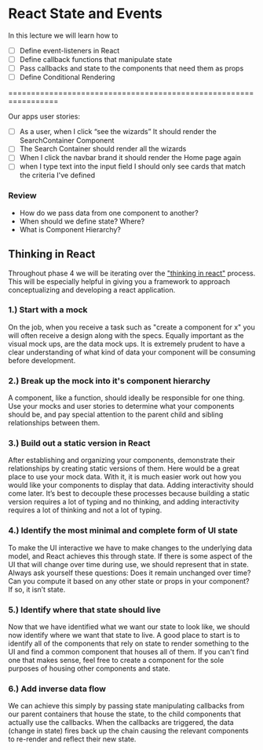 # React State and Events

In this lecture we will learn how to 
- [ ] Define event-listeners in React
- [ ] Define callback functions that manipulate state  
- [ ] Pass callbacks and state to the components that need them as props
- [ ] Define Conditional Rendering

=================================================================

Our apps user stories:
- [ ] As a user, when I click “see the wizards” It should render the SearchContainer Component
- [ ] The Search Container should render all the wizards
- [ ] When I click the navbar brand it should render the Home page again 
- [ ] when I type text into the input field I should only see cards that match the criteria I've defined 

### Review
- How do we pass data from one component to another?
- When should we define state? Where?
- What is Component Hierarchy?

## Thinking in React
Throughout phase 4 we will be iterating over the ["thinking in react"](https://reactjs.org/docs/thinking-in-react.html) process. This will be especially helpful in giving you a framework to approach conceptualizing and developing a react application.

### 1.) Start with a mock
On the job, when you receive a task such as "create a component for x" you will often receive a design along with the specs. Equally important as the visual mock ups, are the data mock ups. It is extremely prudent to have a clear understanding of what kind of data your component will be consuming before development.

### 2.) Break up the mock into it's component hierarchy
A component, like a function, should ideally be responsible for one thing. Use your mocks and user stories to determine what your components should be, and pay special attention to the parent child and sibling relationships between them. 

### 3.) Build out a static version in React
After establishing and organizing your components, demonstrate their relationships by creating static versions of them. Here would be a great place to use your mock data. With it, it is much easier work out how you would like your components to display that data. Adding interactivity should come later. It’s best to decouple these processes because building a static version requires a lot of typing and no thinking, and adding interactivity requires a lot of thinking and not a lot of typing.

### 4.) Identify the most minimal and complete form of UI state
To make the UI interactive we have to make changes to the underlying data model, and React achieves this through state. If there is some aspect of the UI that will change over time during use, we should represent that in state. Always ask yourself these questions:  Does it remain unchanged over time? Can you compute it based on any other state or props in your component? If so, it isn’t state.

### 5.) Identify where that state should live
Now that we have identified what we want our state to look like, we should now identify where we want that state to live. A good place to start is to identify all of the components that rely on state to render something to the UI and find a common component that houses all of them. If you can't find one that makes sense, feel free to create a component for the sole purposes of housing other components and state. 

### 6.) Add inverse data flow
We can achieve this simply by passing state manipulating callbacks from our parent containers that house the state, to the child components that actually use the callbacks. When the callbacks are triggered, the data (change in state) fires back up the chain causing the relevant components to re-render and reflect their new state.
